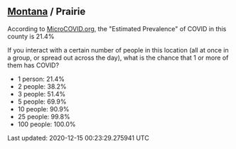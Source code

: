 
## [Montana](/united-states/montana) / Prairie

According to [MicroCOVID.org](http://microcovid.org),
the "Estimated Prevalence" of COVID in this county is 21.4%

If you interact with a certain number of people in this location
(all at once in a group, or spread out across the day), what is the chance that
1 or more of them has COVID?

- 1 person: 21.4%
- 2 people: 38.2%
- 3 people: 51.4%
- 5 people: 69.9%
- 10 people: 90.9%
- 25 people: 99.8%
- 100 people: 100.0%

Last updated: 2020-12-15 00:23:29.275941 UTC
